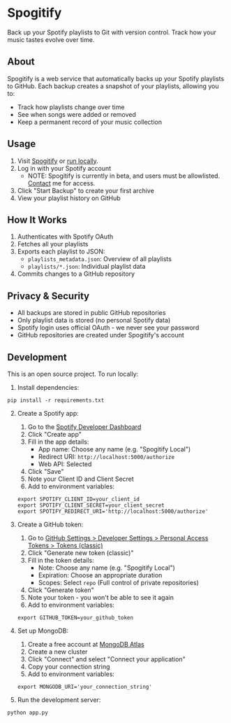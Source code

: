 # Spogitify

Back up your Spotify playlists to Git with version control. Track how your music tastes evolve over time.

## About

Spogitify is a web service that automatically backs up your Spotify playlists to GitHub. Each backup creates a snapshot of your playlists, allowing you to:

- Track how playlists change over time
- See when songs were added or removed
- Keep a permanent record of your music collection

## Usage

1. Visit [Spogitify](https://spogitify-65ba8394f115.herokuapp.com/) or [run locally](#development).
2. Log in with your Spotify account
   - NOTE: Spogitify is currently in beta, and users must be allowlisted. [Contact](https://arizerner.com/contact) me for access.
3. Click "Start Backup" to create your first archive
4. View your playlist history on GitHub

## How It Works

1. Authenticates with Spotify OAuth
2. Fetches all your playlists
3. Exports each playlist to JSON:
   - `playlists_metadata.json`: Overview of all playlists
   - `playlists/*.json`: Individual playlist data
4. Commits changes to a GitHub repository

## Privacy & Security

- All backups are stored in public GitHub repositories
- Only playlist data is stored (no personal Spotify data)
- Spotify login uses official OAuth - we never see your password
- GitHub repositories are created under Spogitify's account

## Development

This is an open source project. To run locally:

1. Install dependencies:
```
pip install -r requirements.txt
```

2. Create a Spotify app:
   1. Go to the [Spotify Developer Dashboard](https://developer.spotify.com/dashboard)
   2. Click "Create app"
   3. Fill in the app details:
      - App name: Choose any name (e.g. "Spogitify Local")
      - Redirect URI: `http://localhost:5000/authorize`
      - Web API: Selected
   4. Click "Save"
   5. Note your Client ID and Client Secret
   6. Add to environment variables:
   ```
   export SPOTIFY_CLIENT_ID=your_client_id
   export SPOTIFY_CLIENT_SECRET=your_client_secret
   export SPOTIFY_REDIRECT_URI='http://localhost:5000/authorize'
   ```

3. Create a GitHub token:
   1. Go to [GitHub Settings > Developer Settings > Personal Access Tokens > Tokens (classic)](https://github.com/settings/tokens)
   2. Click "Generate new token (classic)"
   3. Fill in the token details:
      - Note: Choose any name (e.g. "Spogitify Local")
      - Expiration: Choose an appropriate duration
      - Scopes: Select `repo` (Full control of private repositories)
   4. Click "Generate token"
   5. Note your token - you won't be able to see it again
   6. Add to environment variables:
   ```
   export GITHUB_TOKEN=your_github_token
   ```

4. Set up MongoDB:
   1. Create a free account at [MongoDB Atlas](https://www.mongodb.com/cloud/atlas)
   2. Create a new cluster
   3. Click "Connect" and select "Connect your application"
   4. Copy your connection string
   5. Add to environment variables:
   ```
   export MONGODB_URI='your_connection_string'
   ```

5. Run the development server:
```
python app.py
```
